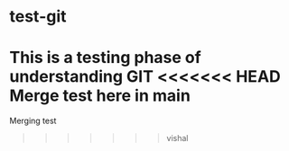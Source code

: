 # test-git
This is a testing phase of understanding GIT
<<<<<<< HEAD
Merge test here in main
=======
Merging test
>>>>>>> vishal

